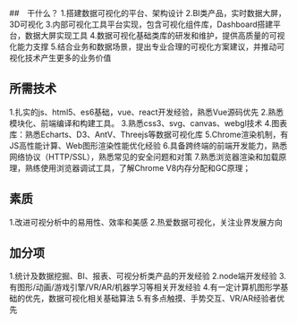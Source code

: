 ##　干什么？
1.搭建数据可视化的平台、架构设计
2.BI类产品，实时数据大屏，3D可视化
3.内部可视化工具平台实现，包含可视化组件库，Dashboard搭建平台，数据大屏实现工具
4.数据可视化基础类库的研发和维护，提供高质量的可视化能力支撑
5.结合业务和数据场景，提出专业合理的可视化方案建议，并推动可视化技术产生更多的业务价值

## 所需技术
1.扎实的js、html5、es6基础，vue、react开发经验，熟悉Vue源码优先
2.熟悉模块化、前端编译和构建工具。
3.熟悉css3、svg、canvas、webgl技术
4.图表库：熟悉Echarts、D3、AntV、Threejs等数据可视化库
5.Chrome渲染机制，有JS高性能计算、Web图形渲染性能优化经验
6.具备跨终端的前端开发能力，熟悉网络协议（HTTP/SSL），熟悉常见的安全问题和对策
7.熟悉浏览器渲染和加载原理，熟练使用浏览器调试工具，了解Chrome V8内存分配和GC原理；

## 素质
1.改进可视分析中的易用性、效率和美感
2.热爱数据可视化，关注业界发展方向

## 加分项
1.统计及数据挖掘、BI、报表、可视分析类产品的开发经验
2.node端开发经验
3.有图形/动画/游戏引擎/VR/AR/机器学习等相关开发经验
4.有一定计算机图形学基础的优先，数据可视化相关基础算法
5.有多点触摸、手势交互、VR/AR经验者优先
